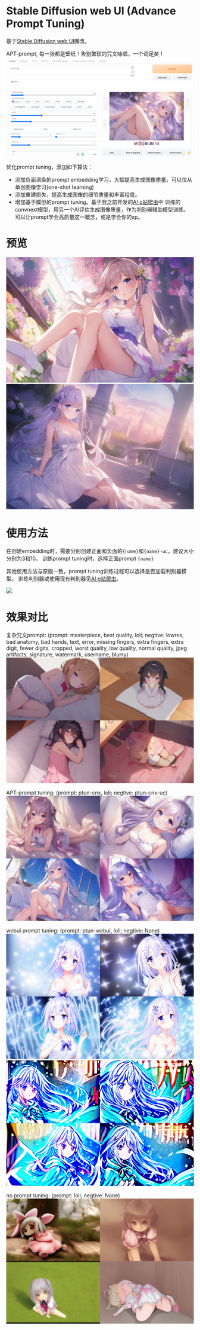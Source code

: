 # Stable Diffusion web UI (Advance Prompt Tuning)
基于[Stable Diffusion web UI](https://github.com/AUTOMATIC1111/stable-diffusion-webui)魔改。

APT-prompt, 每一张都是壁纸！告别繁琐的咒文咏唱，一个词足矣！
![](txt2img_Screenshot.png)

优化prompt tuning，添加如下算法：
+ 添加负面词条的prompt embedding学习，大幅提高生成图像质量。可以仅从单张图像学习(one-shot learning)
+ 添加重建损失，提高生成图像的细节质量和丰富程度。
+ 增加基于模型的prompt tuning。基于我之前开发的[AI p站爬虫](https://github.com/7eu7d7/pixiv_AI_crawler)中
训练的convnext模型，用另一个AI评估生成图像质量，作为判别器辅助模型训练。可以让prompt学会高质量这一概念，或是学会你的xp。

# 预览
![](imgs/p1.png)
![](imgs/p2.png)

# 使用方法

在创建embedding时，需要分别创建正面和负面的```{name}```和```{name}-uc```，建议大小分别为3和10。
训练prompt tuning时，选择正面prompt ```{name}```

其他使用方法与原版一致，prompt tuning训练过程可以选择是否加载判别器模型。
训练判别器或使用现有判别器见[AI p站爬虫](https://github.com/7eu7d7/pixiv_AI_crawler)。

![](PT.png)

# 效果对比

复杂咒文prompt: (prompt: masterpiece, best quality, loli;  negtive: lowres, bad anatomy, bad hands, text, error, missing fingers, extra fingers, extra digit, fewer digits, cropped, worst quality, low quality, normal quality, jpeg artifacts, signature, watermark, username, blurry)
![](imgs/artificial.png)

APT-prompt tuning: (prompt: ptun-cnx, loli;  negtive: ptun-cnx-uc)
![](imgs/cnx.png)

webui prompt tuning: (prompt: ptun-webui, loli;  negtive: None)
![](imgs/pwebui.png)
![](imgs/webui.png)

no prompt tuning: (prompt: loli;  negtive: None)
![](imgs/raw.png)